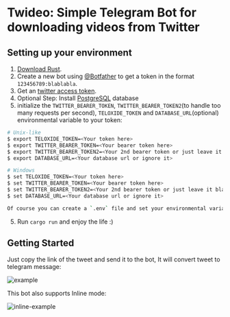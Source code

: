 # Twideo: Simple Telegram Bot for downloading videos from Twitter

## Setting up your environment
 1. [Download Rust](http://rustup.rs/).
 2. Create a new bot using [@Botfather](https://t.me/botfather) to get a token in the format `123456789:blablabla`.
 3. Get an [twitter access token](https://developer.twitter.com/en/apply-for-access).
 4. Optional Step: Install [PostgreSQL](https://www.postgresql.org/download/) database
 5. initialize the `TWITTER_BEARER_TOKEN`, `TWITTER_BEARER_TOKEN2`(to handle too many requests per second), `TELOXIDE_TOKEN` and `DATABASE_URL`(optional) environmental variable to your token:
```bash
# Unix-like
$ export TELOXIDE_TOKEN=<Your token here>
$ export TWITTER_BEARER_TOKEN=<Your bearer token here>
$ export TWITTER_BEARER_TOKEN2=<Your 2nd bearer token or just leave it blank>
$ export DATABASE_URL=<Your database url or ignore it>

# Windows
$ set TELOXIDE_TOKEN=<Your token here>
$ set TWITTER_BEARER_TOKEN=<Your bearer token here>
$ set TWITTER_BEARER_TOKEN2=<Your 2nd bearer token or just leave it blank>
$ set DATABASE_URL=<Your database url or ignore it>

Of course you can create a `.env` file and set your environmental variables there.
```
5. Run `cargo run` and enjoy the life :)

## Getting Started
Just copy the link of the tweet and send it to the bot, It will convert tweet to telegram message:

![example](https://user-images.githubusercontent.com/79907489/174974007-cfc58c13-08d5-4b3e-b6ed-9d797fc4fb86.gif)


This bot also supports Inline mode:

![inline-example](https://user-images.githubusercontent.com/79907489/174976466-95406e20-30d8-4014-b78b-e9bd51ce126c.gif)
